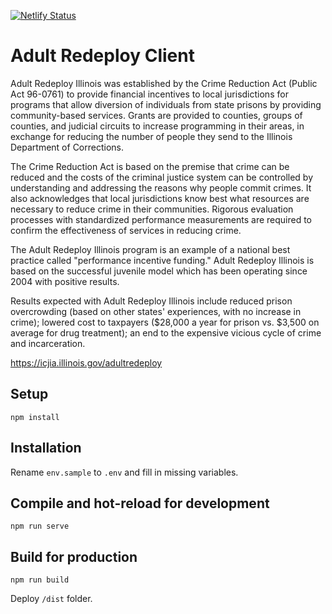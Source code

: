 [![Netlify Status](https://api.netlify.com/api/v1/badges/c7e823e6-a057-4b1c-b711-2ec38f960118/deploy-status)](https://app.netlify.com/sites/adultredeploy/deploys)

# Adult Redeploy Client

Adult Redeploy Illinois was established by the Crime Reduction Act (Public Act 96-0761) to provide financial incentives to local jurisdictions for programs that allow diversion of individuals from state prisons by providing community-based services. Grants are provided to counties, groups of counties, and judicial circuits to increase programming in their areas, in exchange for reducing the number of people they send to the Illinois Department of Corrections.

The Crime Reduction Act is based on the premise that crime can be reduced and the costs of the criminal justice system can be controlled by understanding and addressing the reasons why people commit crimes. It also acknowledges that local jurisdictions know best what resources are necessary to reduce crime in their communities. Rigorous evaluation processes with standardized performance measurements are required to confirm the effectiveness of services in reducing crime.

The Adult Redeploy Illinois program is an example of a national best practice called "performance incentive funding." Adult Redeploy Illinois is based on the successful juvenile model which has been operating since 2004 with positive results.

Results expected with Adult Redeploy Illinois include reduced prison overcrowding (based on other states' experiences, with no increase in crime); lowered cost to taxpayers ($28,000 a year for prison vs. $3,500 on average for drug treatment); an end to the expensive vicious cycle of crime and incarceration.

https://icjia.illinois.gov/adultredeploy

## Setup

```
npm install
```

## Installation

Rename `env.sample` to `.env` and fill in missing variables.

## Compile and hot-reload for development

```
npm run serve
```

## Build for production

```
npm run build
```

Deploy `/dist` folder.
